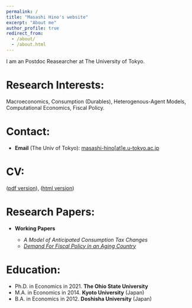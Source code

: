 ```yaml
---
permalink: /
title: "Masashi Hino's website"
excerpt: "About me"
author_profile: true
redirect_from: 
  - /about/
  - /about.html
---
```


I am an Postdoc Reasearcher at The University of Tokyo. 

Research Interests:
======
Macroeconomics, Consumption (Durables), Heterogenous-Agent Models, Computational Economics, Fiscal Policy.

Contact:
======
* **Email** (The Univ of Tokyo): [masashi-hino[at]e.u-tokyo.ac.jp](mailto:masashi-hino@e.u-tokyo.ac.jp)


CV:
======
([pdf version](/files/Hino_CV.pdf)), ([html version](https://masashihino.github.io/cv/))

Research Papers:
======
* **Working Papers**

  * *A Model of Anticipated Consumption Tax Changes*
  * [*Demand For Fiscal Policy in an Aging Country*](files/Demand_for_Fiscal_Policy_in_an_Aging_Country_cigs.pdf)


Education:
=====
* Ph.D. in Economics in 2021. **The Ohio State University**
* M.A. in Economics in 2014. **Kyoto University** (Japan)
* B.A. in Economics in 2012. **Doshisha University** (Japan)

